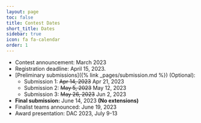 ```yaml
---
layout: page
toc: false
title: Contest Dates
short_title: Dates
sidebar: true
icon: fa fa-calendar
order: 1
---
```



* Contest announcement: March 2023
* Registration deadline: April 15, 2023.
* [Preliminary submissions]({% link _pages/submission.md %}) (Optional): 
    * Submission 1: <del>Apr 14, 2023</del> Apr 21, 2023 
    * Submission 2: <del>May 5, 2023</del> May 12, 2023
    * Submission 3: <del>May 26, 2023</del> Jun 2, 2023
* **Final submission:** June 14, 2023 **(No extensions)**
* Finalist teams announced: June 19, 2023
* Award presentation: DAC 2023, July 9-13


